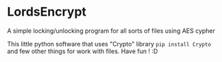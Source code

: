 # LordsEncrypt
A simple locking/unlocking program for all sorts of files using AES cypher

This little python software that uses "Crypto" library ```pip install Crypto``` and few other things for work with files.
Have fun ! :D
 
